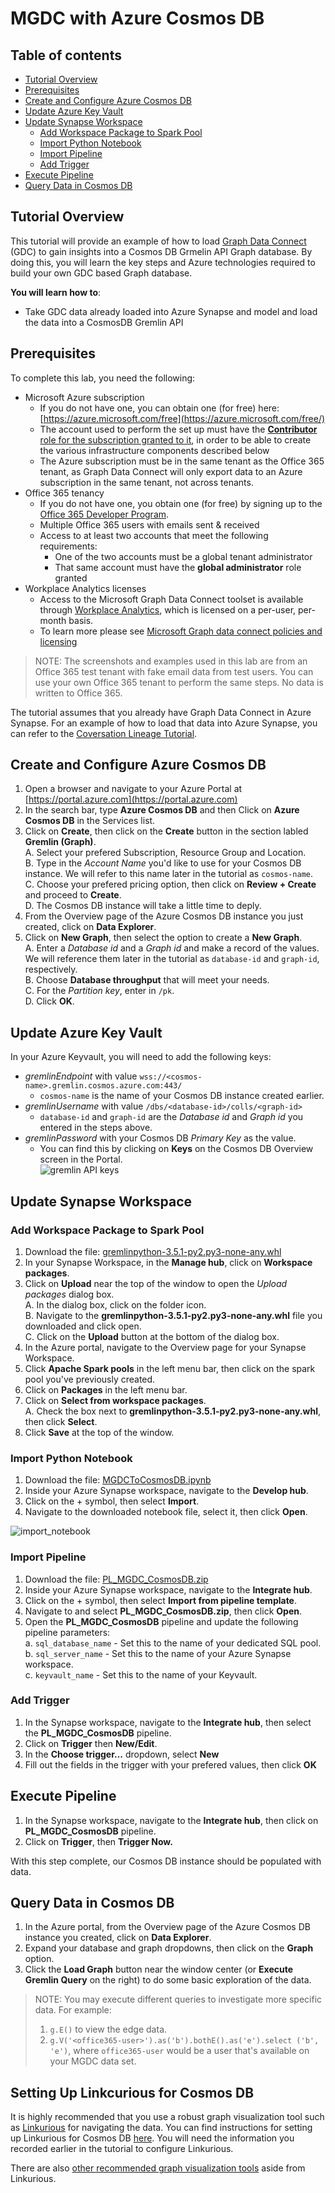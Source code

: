 # MGDC with Azure Cosmos DB

## Table of contents
* [Tutorial Overview](#tutorial-overview)
* [Prerequisites](#prerequisites)
* [Create and Configure Azure Cosmos DB](#create-and-configure-azure-cosmos-db)
* [Update Azure Key Vault](#update-azure-key-vault)
* [Update Synapse Workspace](#update-synapse-workspace)
    * [Add Workspace Package to Spark Pool](#add-workspace-package-to-spark-pool)
    * [Import Python Notebook](#import-python-notebook)
    * [Import Pipeline](#import-pipeline)
    * [Add Trigger](#add-trigger)
* [Execute Pipeline](#execute-pipeline)
* [Query Data in Cosmos DB](#query-data-in-cosmos-db)

## Tutorial Overview

This tutorial will provide an example of how to load [Graph Data Connect](https://docs.microsoft.com/en-us/graph/data-connect-concept-overview)
(GDC) to gain insights into a Cosmos DB Grmelin API Graph database. By doing this, you will learn the key steps and Azure technologies required to build your own GDC based Graph database.  

**You will learn how to**:
- Take GDC data already loaded into Azure Synapse and model and load the data into a CosmosDB Gremlin API

## Prerequisites

To complete this lab, you need the following:

- Microsoft Azure subscription
  - If you do not have one, you can obtain one (for free) here: [https://azure.microsoft.com/free](https://azure.microsoft.com/free/)
  - The account used to perform the set up must have the [**Contributor** role for the subscription granted to it](https://docs.microsoft.com/en-us/azure/role-based-access-control/elevate-access-global-admin),
    in order to be able to create the various infrastructure components described below
  - The Azure subscription must be in the same tenant as the Office 365 tenant, as Graph Data Connect will only export 
    data to an Azure subscription in the same tenant, not across tenants.
- Office 365 tenancy
  - If you do not have one, you obtain one (for free) by signing up to the [Office 365 Developer Program](https://developer.microsoft.com/office/dev-program).
  - Multiple Office 365 users with emails sent & received
  - Access to at least two accounts that meet the following requirements:
      - One of the two accounts must be a global tenant administrator
      - That same account must have the **global administrator** role granted
- Workplace Analytics licenses
  - Access to the Microsoft Graph Data Connect toolset is available through [Workplace Analytics](https://products.office.com/en-us/business/workplace-analytics), 
    which is licensed on a per-user, per-month basis.
  - To learn more please see [Microsoft Graph data connect policies and licensing](https://docs.microsoft.com/en-us/graph/data-connect-policies)

> NOTE: The screenshots and examples used in this lab are from an Office 365 test tenant with fake email data from test users. 
> You can use your own Office 365 tenant to perform the same steps. No data is written to Office 365. 

The tutorial assumes that you already have Graph Data Connect in Azure Synapse. For an example of how to load that data into Azure Synapse, you can refer to the [Coversation Lineage Tutorial](https://github.com/microsoftgraph/dataconnect-solutions/tree/main/solutions/conversation-lineage).

## Create and Configure Azure Cosmos DB

1. Open a browser and navigate to your Azure Portal at [https://portal.azure.com](https://portal.azure.com)
2. In the search bar, type **Azure Cosmos DB** and then Click on **Azure Cosmos DB** in the Services list.
3. Click on **Create**, then click on the **Create** button in the section labled **Gremlin (Graph)**.  
   A. Select your prefered Subscription, Resource Group and Location.  
   B. Type in the *Account Name* you'd like to use for your Cosmos DB instance. We will refer to this name later in the tutorial as `cosmos-name`.  
   C. Choose your prefered pricing option, then click on **Review + Create** and proceed to **Create**.  
   D. The Cosmos DB instance will take a little time to deply.  
4. From the Overview page of the Azure Cosmos DB instance you just created, click on **Data Explorer**.
5. Click on **New Graph**, then select the option to create a **New Graph**.  
   A. Enter a *Database id* and a *Graph id* and make a record of the values. We will reference them later in the tutorial as `database-id` and `graph-id`, respectively.  
   B. Choose **Database throughput** that will meet your needs.  
   C. For the *Partition key*, enter in `/pk`.  
   D. Click **OK**.

## Update Azure Key Vault

In your Azure Keyvault, you will need to add the following keys:  
- *gremlinEndpoint* with value `wss://<cosmos-name>.gremlin.cosmos.azure.com:443/`  
   - `cosmos-name` is the name of your Cosmos DB instance created earlier.
- *gremlinUsername* with value `/dbs/<database-id>/colls/<graph-id>`  
   - `database-id` and `graph-id` are the *Database id* and *Graph id* you entered in the steps above.
- *gremlinPassword* with your Cosmos DB *Primary Key* as the value.  
   - You can find this by clicking on **Keys** on the Cosmos DB Overview screen in the Portal.  
![gremlin API keys](./docs/gremlin_keys.png)

## Update Synapse Workspace


### Add Workspace Package to Spark Pool
   
1. Download the file: [gremlinpython-3.5.1-py2.py3-none-any.whl](https://github.com/microsoftgraph/dataconnect-solutions/blob/main/solutions/mgdc-cosmos/packages/gremlinpython-3.5.1-py2.py3-none-any.whl)
2. In your Synapse Workspace, in the **Manage hub**, click on **Workspace packages**.
3. Click on **Upload** near the top of the window to open the *Upload packages* dialog box.  
   A. In the dialog box, click on the folder icon.  
   B. Navigate to the **gremlinpython-3.5.1-py2.py3-none-any.whl** file you downloaded and click open.  
   C. Click on the **Upload** button at the bottom of the dialog box.  
4. In the Azure portal, navigate to the Overview page for your Synapse Workspace.
5. Click **Apache Spark pools** in the left menu bar, then click on the spark pool you've previously created.
6. Click on **Packages** in the left menu bar.
7. Click on **Select from workspace packages**.  
   A. Check the box next to **gremlinpython-3.5.1-py2.py3-none-any.whl**, then click **Select**.  
8. Click **Save** at the top of the window.
   
   
### Import Python Notebook

1. Download the file: [MGDCToCosmosDB.ipynb](https://github.com/microsoftgraph/dataconnect-solutions/blob/main/solutions/mgdc-cosmos/arm/notebook/MGDCToCosmosDB.ipynb)
2. Inside your Azure Synapse workspace, navigate to the **Develop hub**.
3. Click on the + symbol, then select **Import**.
4. Navigate to the downloaded notebook file, select it, then click **Open**.

![import_notebook](./docs/develop-import.png)
   
### Import Pipeline
   
1. Download the file: [PL_MGDC_CosmosDB.zip](https://github.com/microsoftgraph/dataconnect-solutions/blob/main/solutions/mgdc-cosmos/arm/pipeline/PL_MGDC_CosmosDB.zip)
2. Inside your Azure Synapse workspace, navigate to the **Integrate hub**.
3. Click on the + symbol, then select **Import from pipeline template**.
4. Navigate to and select **PL_MGDC_CosmosDB.zip**, then click **Open**.
5. Open the **PL_MGDC_CosmosDB** pipeline and update the following pipeline parameters:  
   a. `sql_database_name` - Set this to the name of your dedicated SQL pool.  
   b. `sql_server_name` - Set this to the name of your Azure Synapse workspace.  
   c. `keyvault_name` - Set this to the name of your Keyvault.

### Add Trigger

1. In the Synapse workspace, navigate to the **Integrate hub**, then select the **PL_MGDC_CosmosDB** pipeline. 
2. Click on **Trigger** then **New/Edit**.
3. In the **Choose trigger...** dropdown, select **New**
4. Fill out the fields in the trigger with your prefered values, then click **OK**

## Execute Pipeline

1. In the Synapse workspace, navigate to the **Integrate hub**, then click on **PL_MGDC_CosmosDB** pipeline. 
2. Click on **Trigger**, then **Trigger Now.**  

With this step complete, our Cosmos DB instance should be populated with data.

## Query Data in Cosmos DB

1. In the Azure portal, from the Overview page of the Azure Cosmos DB instance you created, click on **Data Explorer**.
2. Expand your database and graph dropdowns, then click on the **Graph** option. 
3. Click the **Load Graph** button near the window center (or **Execute Gremlin Query** on the right) to do some basic exploration of the data. 

> NOTE: You may execute different queries to investigate more specific data. For example:  
> 1. ```g.E()``` to view the edge data.
> 2. ```g.V('<office365-user>').as('b').bothE().as('e').select ('b', 'e')```, where `office365-user` would be a user that's available on your MGDC data set.

## Setting Up Linkcurious for Cosmos DB

It is highly recommended that you use a robust graph visualization tool such as [Linkurious](http://linkurio.us/) for navigating the data. You can find instructions for setting up Linkurious for Cosmos DB [here](https://doc.linkurio.us/admin-manual/latest/configure-cosmos/). You will need the information you recorded earlier in the tutorial to configure Linkurious.

There are also [other recommended graph visualization tools](https://docs.microsoft.com/en-us/azure/cosmos-db/graph/graph-visualization-partners) aside from Linkurious.
